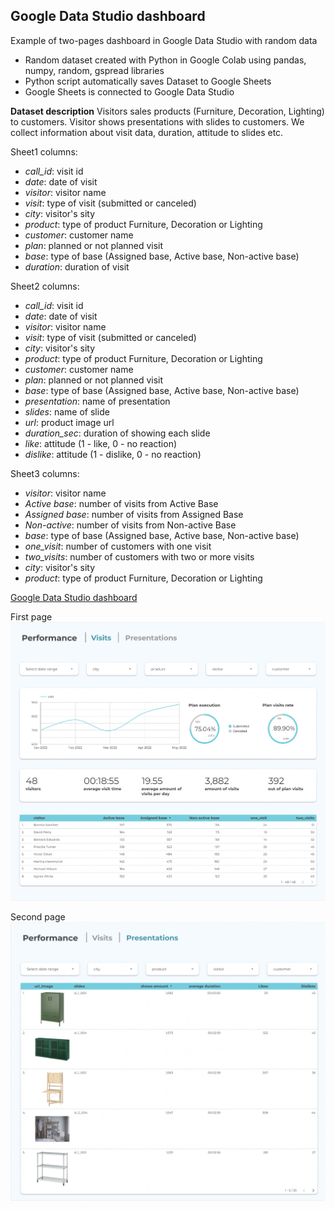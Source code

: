 ## Google Data Studio dashboard
Example of two-pages dashboard in Google Data Studio with random data

* Random dataset created with Python in Google Colab using pandas, numpy, random, gspread libraries
* Python script automatically saves Dataset to Google Sheets
* Google Sheets is connected to Google Data Studio

**Dataset description**
Visitors sales products (Furniture, Decoration, Lighting) to customers. Visitor shows presentations with slides to customers. We collect information about visit data, duration, attitude to slides etc.

Sheet1 columns:
- *call_id*: visit id
- *date*: date of visit
- *visitor*: visitor name
- *visit*: type of visit (submitted or canceled)
- *city*: visitor's sity
- *product*: type of product Furniture, Decoration or Lighting
- *customer*: customer name
- *plan*: planned or not planned visit
- *base*: type of base (Assigned base, Active base, Non-active base)
- *duration*: duration of visit

Sheet2 columns:
- *call_id*: visit id
- *date*: date of visit
- *visitor*: visitor name
- *visit*: type of visit (submitted or canceled)
- *city*: visitor's sity
- *product*: type of product Furniture, Decoration or Lighting
- *customer*: customer name
- *plan*: planned or not planned visit
- *base*: type of base (Assigned base, Active base, Non-active base)
- *presentation*: name of presentation
- *slides*: name of slide
- *url*: product image url
- *duration_sec*: duration of showing each slide
- *like*: attitude (1 - like, 0 - no reaction)
- *dislike*: attitude (1 - dislike, 0 - no reaction)

Sheet3 columns:
- *visitor*: visitor name
- *Active base*: number of visits from Active Base
- *Assigned base*: number of visits from Assigned Base
- *Non-active*: number of visits from Non-active Base
- *base*: type of base (Assigned base, Active base, Non-active base)
- *one_visit*: number of customers with one visit
- *two_visits*: number of customers with two or more visits
- *city*: visitor's sity
- *product*: type of product Furniture, Decoration or Lighting

[Google Data Studio dashboard](https://datastudio.google.com/s/sXa_msaiDgk)

First page
![Image](https://github.com/khamzovich/google_data_studio_dash/raw/main/images/first_page.png)

Second page
![Image](https://github.com/khamzovich/google_data_studio_dash/raw/main/images/second_page.png)
